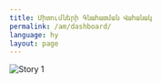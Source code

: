 ```yaml
---
title: Միտումների Գնահատման Վահանակ
permalink: /am/dashboard/
language: hy
layout: page
---
```

<div class='tableauPlaceholder' id='viz1710329228303' style='position: relative'>
    <noscript>
            <img alt='Story 1' src='https:&#47;&#47;public.tableau.com&#47;static&#47;images&#47;SD&#47;SDG-ARM-2024&#47;Story1&#47;1_rss.png' style='border: none' />
    </noscript>
    <object class='tableauViz' style='display:none;'>
        <param name='host_url' value='https%3A%2F%2Fpublic.tableau.com%2F' />
        <param name='embed_code_version' value='3' />
        <param name='site_root' value='' />
        <param name='name' value='SDG-ARM-2024&#47;Story1' />
        <param name='tabs' value='no' />
        <param name='toolbar' value='yes' />
        <param name='static_image' value='https:&#47;&#47;public.tableau.com&#47;static&#47;images&#47;SD&#47;SDG-ARM-2024&#47;Story1&#47;1.png' />
        <param name='animate_transition' value='yes' />
        <param name='display_static_image' value='yes' />
        <param name='display_spinner' value='yes' />
        <param name='display_overlay' value='yes' />
        <param name='display_count' value='yes' />
        <param name='language' value='de-DE' />
    </object>
</div>
<script type='text/javascript'>
    var divElement = document.getElementById('viz1710329228303');
    var vizElement = divElement.getElementsByTagName('object')[0];
    vizElement.style.width='1116px';
    vizElement.style.height='1091px';
    var scriptElement = document.createElement('script');
    scriptElement.src = 'https://public.tableau.com/javascripts/api/viz_v1.js';
    vizElement.parentNode.insertBefore(scriptElement, vizElement);
    </script>
